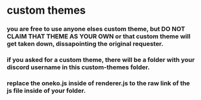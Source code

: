 # custom themes

### you are free to use anyone elses custom theme, but DO NOT CLAIM THAT THEME AS YOUR OWN or that custom theme will get taken down, dissapointing the original requester.

### if you asked for a custom theme, there will be a folder with your discord username in this custom-themes folder.

### replace the oneko.js inside of renderer.js to the raw link of the js file inside of your folder.

